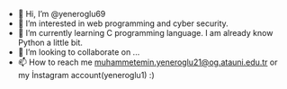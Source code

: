 - 👋 Hi, I’m @yeneroglu69
- 👀 I’m interested in web programming and cyber security.
- 🌱 I’m currently learning C programming language. I am already know Python a little bit.
- 💞️ I’m looking to collaborate on ...
- 📫 How to reach me muhammetemin.yeneroglu21@og.atauni.edu.tr or my İnstagram account(yeneroglu1) :)

<!---
yeneroglu69/yeneroglu69 is a ✨ special ✨ repository because its `README.md` (this file) appears on your GitHub profile.
You can click the Preview link to take a look at your changes.
--->

